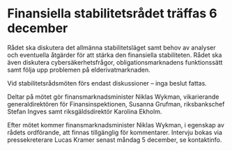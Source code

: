 # Finansiella stabilitetsrådet träffas 6 december

Rådet ska diskutera det allmänna stabilitetsläget samt behov av analyser och eventuella åtgärder för att stärka den finansiella stabiliteten. Rådet ska även diskutera cybersäkerhetsfrågor, obligationsmarknadens funktionssätt samt följa upp problemen på elderivatmarknaden.

Vid stabilitetsrådsmöten förs endast diskussioner – inga beslut fattas.

Deltar på mötet gör finansmarknadsminister Niklas Wykman, vikarierande generaldirektören för Finansinspektionen, Susanna Grufman, riksbankschef Stefan Ingves samt riksgäldsdirektör Karolina Ekholm.

Efter mötet kommer finansmarknadsminister Niklas Wykman, i egenskap av rådets ordförande, att finnas tillgänglig för kommentarer. Intervju bokas via pressekreterare Lucas Kramer senast måndag 5 december, se kontaktinfo.
